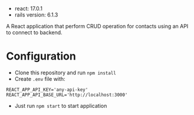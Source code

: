 
- react: 17.0.1
- rails version: 6.1.3

A React application that perform CRUD operation for contacts using an API to connect to backend.

# Configuration

- Clone this repository and run `npm install`
- Create `.env` file with:
 ```
 REACT_APP_API_KEY='any-api-key'
 REACT_APP_API_BASE_URL='http://localhost:3000'
 ```
- Just run `npm start` to start application
